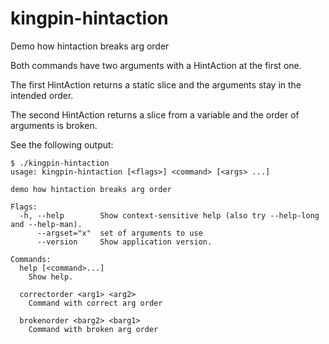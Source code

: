 # kingpin-hintaction

Demo how hintaction breaks arg order

Both commands have two arguments with a HintAction at the first one. 

The first HintAction returns a static slice and the arguments stay in the intended order.

The second HintAction returns a slice from a variable and the order of arguments is broken.

See the following output:

```
$ ./kingpin-hintaction 
usage: kingpin-hintaction [<flags>] <command> [<args> ...]

demo how hintaction breaks arg order

Flags:
  -h, --help        Show context-sensitive help (also try --help-long and --help-man).
      --argset="x"  set of arguments to use
      --version     Show application version.

Commands:
  help [<command>...]
    Show help.

  correctorder <arg1> <arg2>
    Command with correct arg order

  brokenorder <barg2> <barg1>
    Command with broken arg order
```
